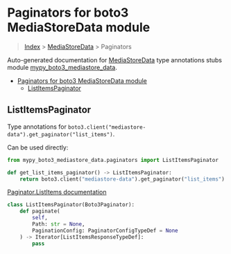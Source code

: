 # Paginators for boto3 MediaStoreData module

> [Index](../index.md) > [MediaStoreData](./index.md) > Paginators

Auto-generated documentation for [MediaStoreData](https://boto3.amazonaws.com/v1/documentation/api/latest/reference/services/mediastore-data.html#MediaStoreData)
type annotations stubs module [mypy_boto3_mediastore_data](https://pypi.org/project/mypy-boto3-mediastore-data/).

- [Paginators for boto3 MediaStoreData module](#paginators-for-boto3-mediastoredata-module)
  - [ListItemsPaginator](#listitemspaginator)

## ListItemsPaginator

Type annotations for `boto3.client("mediastore-data").get_paginator("list_items")`.

Can be used directly:

```python
from mypy_boto3_mediastore_data.paginators import ListItemsPaginator

def get_list_items_paginator() -> ListItemsPaginator:
    return boto3.client("mediastore-data").get_paginator("list_items")
```

[Paginator.ListItems documentation](https://boto3.amazonaws.com/v1/documentation/api/latest/reference/services/mediastore-data.html#MediaStoreData.Paginator.ListItems)

```python
class ListItemsPaginator(Boto3Paginator):
    def paginate(
        self,
        Path: str = None,
        PaginationConfig: PaginatorConfigTypeDef = None
    ) -> Iterator[ListItemsResponseTypeDef]:
        pass
```